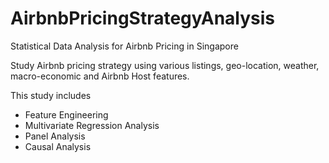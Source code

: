 # AirbnbPricingStrategyAnalysis
Statistical Data Analysis for Airbnb Pricing in Singapore


Study Airbnb pricing strategy using various listings, geo-location, weather, macro-economic and Airbnb Host features.


This study includes
* Feature Engineering
* Multivariate Regression Analysis
* Panel Analysis
* Causal Analysis
